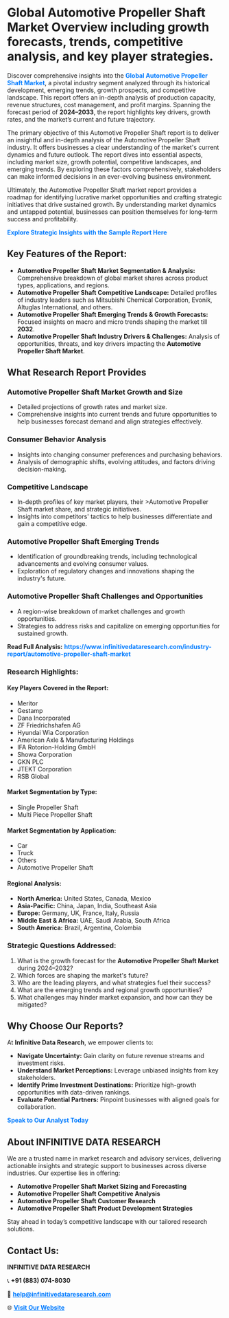 <h1>Global Automotive Propeller Shaft Market Overview including growth forecasts, trends, competitive analysis, and key player strategies.</h1>
<p>
Discover comprehensive insights into the 
<a href="https://www.infinitivedataresearch.com/industry-report/automotive-propeller-shaft-market" rel="dofollow" style="color: #007BFF; text-decoration: none;"><strong>Global Automotive Propeller Shaft Market</strong></a>, a pivotal industry segment analyzed through its historical development, emerging trends, growth prospects, and competitive landscape. This report offers an in-depth analysis of production capacity, revenue structures, cost management, and profit margins. Spanning the forecast period of <strong>2024–2033</strong>, the report highlights key drivers, growth rates, and the market’s current and future trajectory.
</p>
<p>
The primary objective of this Automotive Propeller Shaft report is to deliver an insightful and in-depth analysis of the Automotive Propeller Shaft industry. It offers businesses a clear understanding of the market's current dynamics and future outlook. The report dives into essential aspects, including market size, growth potential, competitive landscapes, and emerging trends. By exploring these factors comprehensively, stakeholders can make informed decisions in an ever-evolving business environment.
</p>
<p>
Ultimately, the Automotive Propeller Shaft market report provides a roadmap for identifying lucrative market opportunities and crafting strategic initiatives that drive sustained growth. By understanding market dynamics and untapped potential, businesses can position themselves for long-term success and profitability.
</p>
<p>
<a href="https://www.infinitivedataresearch.com/request-sample/reportId=102361" style="color: #007BFF; text-decoration: none;"><strong>Explore Strategic Insights with the Sample Report Here</strong></a>
</p>

<h2>Key Features of the Report:</h2>
<ul>
<li><strong>Automotive Propeller Shaft Market Segmentation & Analysis:</strong> Comprehensive breakdown of global market shares across product types, applications, and regions.</li>
<li><strong>Automotive Propeller Shaft Competitive Landscape:</strong> Detailed profiles of industry leaders such as Mitsubishi Chemical Corporation, Evonik, Altuglas International, and others.</li>
<li><strong>Automotive Propeller Shaft Emerging Trends & Growth Forecasts:</strong> Focused insights on macro and micro trends shaping the market till <strong>2032</strong>.</li>
<li><strong>Automotive Propeller Shaft Industry Drivers & Challenges:</strong> Analysis of opportunities, threats, and key drivers impacting the <strong>Automotive Propeller Shaft Market</strong>.</li>
</ul>

<h2>What Research Report Provides</h2>
<h3>Automotive Propeller Shaft Market Growth and Size</h3>
<ul>
<li>Detailed projections of growth rates and market size.</li>
<li>Comprehensive insights into current trends and future opportunities to help businesses forecast demand and align strategies effectively.</li>
</ul>

<h3>Consumer Behavior Analysis</h3>
<ul>
<li>Insights into changing consumer preferences and purchasing behaviors.</li>
<li>Analysis of demographic shifts, evolving attitudes, and factors driving decision-making.</li>
</ul>

<h3>Competitive Landscape</h3>
<ul>
<li>In-depth profiles of key market players, their >Automotive Propeller Shaft market share, and strategic initiatives.</li>
<li>Insights into competitors' tactics to help businesses differentiate and gain a competitive edge.</li>
</ul>

<h3>Automotive Propeller Shaft Emerging Trends</h3>
<ul>
<li>Identification of groundbreaking trends, including technological advancements and evolving consumer values.</li>
<li>Exploration of regulatory changes and innovations shaping the industry's future.</li>
</ul>

<h3>Automotive Propeller Shaft Challenges and Opportunities</h3>
<ul>
<li>A region-wise breakdown of market challenges and growth opportunities.</li>
<li>Strategies to address risks and capitalize on emerging opportunities for sustained growth.</li>
</ul>
<p><strong>Read Full Analysis:</strong> <a href="https://www.infinitivedataresearch.com/industry-report/automotive-propeller-shaft-market" rel="dofollow" style="color: #007BFF; text-decoration: none;"><strong>https://www.infinitivedataresearch.com/industry-report/automotive-propeller-shaft-market</strong></a></p>
<h3>Research Highlights:</h3>
<h4>Key Players Covered in the Report:</h4>
<ul><li>Meritor</li><li>Gestamp</li><li>Dana Incorporated</li><li>ZF Friedrichshafen AG</li><li>Hyundai Wia Corporation</li><li>American Axle &amp; Manufacturing Holdings</li><li>IFA Rotorion-Holding GmbH</li><li>Showa Corporation</li><li>GKN PLC</li><li>JTEKT Corporation</li><li>RSB Global</li></ul>
<h4>Market Segmentation by Type:</h4>
<ul><li>Single Propeller Shaft</li><li>Multi Piece Propeller Shaft</li></ul>
<h4>Market Segmentation by Application:</h4>
<ul><li>Car</li><li>Truck</li><li>Others</li><li>Automotive Propeller Shaft</li></ul>

<h4>Regional Analysis:</h4>
<ul>
<li><strong>North America:</strong> United States, Canada, Mexico</li>
<li><strong>Asia-Pacific:</strong> China, Japan, India, Southeast Asia</li>
<li><strong>Europe:</strong> Germany, UK, France, Italy, Russia</li>
<li><strong>Middle East & Africa:</strong> UAE, Saudi Arabia, South Africa</li>
<li><strong>South America:</strong> Brazil, Argentina, Colombia</li>
</ul>

<h3>Strategic Questions Addressed:</h3>
<ol>
<li>What is the growth forecast for the <strong>Automotive Propeller Shaft Market</strong> during 2024–2032?</li>
<li>Which forces are shaping the market's future?</li>
<li>Who are the leading players, and what strategies fuel their success?</li>
<li>What are the emerging trends and regional growth opportunities?</li>
<li>What challenges may hinder market expansion, and how can they be mitigated?</li>
</ol>

<h2>Why Choose Our Reports?</h2>
<p>At <strong>Infinitive Data Research</strong>, we empower clients to:</p>
<ul>
<li><strong>Navigate Uncertainty:</strong> Gain clarity on future revenue streams and investment risks.</li>
<li><strong>Understand Market Perceptions:</strong> Leverage unbiased insights from key stakeholders.</li>
<li><strong>Identify Prime Investment Destinations:</strong> Prioritize high-growth opportunities with data-driven rankings.</li>
<li><strong>Evaluate Potential Partners:</strong> Pinpoint businesses with aligned goals for collaboration.</li>
</ul>
<p><a href="https://www.infinitivedataresearch.com/industry-report/automotive-propeller-shaft-market" rel="dofollow" style="color: #007BFF; text-decoration: none;"><strong>Speak to Our Analyst Today</strong></a></p>

<h2>About INFINITIVE DATA RESEARCH</h2>
<p>We are a trusted name in market research and advisory services, delivering actionable insights and strategic support to businesses across diverse industries. Our expertise lies in offering:</p>
<ul>
<li><strong>Automotive Propeller Shaft Market Sizing and Forecasting</strong></li>
<li><strong>Automotive Propeller Shaft Competitive Analysis</strong></li>
<li><strong>Automotive Propeller Shaft Customer Research</strong></li>
<li><strong>Automotive Propeller Shaft Product Development Strategies</strong></li>
</ul>
<p>Stay ahead in today’s competitive landscape with our tailored research solutions.</p>

<h2>Contact Us:</h2>
<p><strong>INFINITIVE DATA RESEARCH</strong></p>
<p>📞 <strong>+91 (883) 074-8030</strong></p>
<p>📧 <strong><a href="mailto:help@infinitivedataresearch.com" style="color: #007BFF;">help@infinitivedataresearch.com</a></strong></p>
<p>🌐 <strong><a href="https://www.infinitivedataresearch.com" rel="dofollow" style="color: #007BFF;">Visit Our Website</a></strong></p>